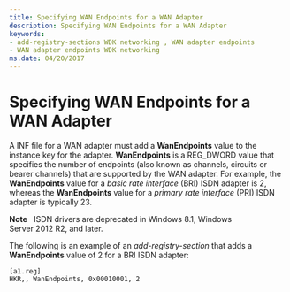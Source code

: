 ```yaml
---
title: Specifying WAN Endpoints for a WAN Adapter
description: Specifying WAN Endpoints for a WAN Adapter
keywords:
- add-registry-sections WDK networking , WAN adapter endpoints
- WAN adapter endpoints WDK networking
ms.date: 04/20/2017
---
```


# Specifying WAN Endpoints for a WAN Adapter





A INF file for a WAN adapter must add a **WanEndpoints** value to the instance key for the adapter. **WanEndpoints** is a REG\_DWORD value that specifies the number of endpoints (also known as channels, circuits or bearer channels) that are supported by the WAN adapter. For example, the **WanEndpoints** value for a *basic rate interface* (BRI) ISDN adapter is 2, whereas the **WanEndpoints** value for a *primary rate interface* (PRI) ISDN adapter is typically 23.

**Note**   ISDN drivers are deprecated in Windows 8.1, Windows Server 2012 R2, and later.

 

The following is an example of an *add-registry-section* that adds a **WanEndpoints** value of 2 for a BRI ISDN adapter:

```INF
[a1.reg]
HKR,, WanEndpoints, 0x00010001, 2
```

 

 





